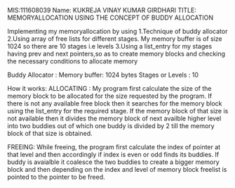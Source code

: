 MIS:111608039
Name: KUKREJA VINAY KUMAR GIRDHARI
TITLE: MEMORYALLOCATION USING THE CONCEPT OF BUDDY ALLOCATION

Implementing my memoryallocation by using
    1.Technique of buddy allocator
    2.Using array of free lists for different stages. My memory buffer is of size 1024 so there are 10 stages i.e levels
    3.Using a list_entry for my stages having prev and next pointers,so as to create memory blocks and checking the necessary conditions to allocate
      memory

Buddy Allocator :
Memory buffer: 1024 bytes
Stages or Levels : 10

How it works: 
ALLOCATING : My program first calculate the size of the memory block to be allocated for the size requested by the program. If there is not any available free block then 
it searches for the memory block using the list_entry for the required stage. If the memory block of that size is not available then it divides the memory block of 
next availble higher level into two buddies out of which one buddy is divided by 2 till the memory block of that size is obtained.

FREEING: While freeing, the program first calculate the index of pointer at that level and then accordingly if index is even or odd finds its buddies. If buddy is avaialble it
coalesce the two buddies to create a bigger memory block and then depending on the index and level of memory block freelist is pointed to the pointer to be freed. 

